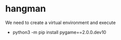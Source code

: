 # hangman
We need to create a virtual environment and execute
- python3 -m pip install pygame==2.0.0.dev10 